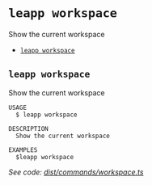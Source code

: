`leapp workspace`
=================

Show the current workspace

* [`leapp workspace`](#leapp-workspace)

## `leapp workspace`

Show the current workspace

```
USAGE
  $ leapp workspace

DESCRIPTION
  Show the current workspace

EXAMPLES
  $leapp workspace
```

_See code: [dist/commands/workspace.ts](https://github.com/noovolari/leapp/blob/v0.1.53/dist/commands/workspace.ts)_
